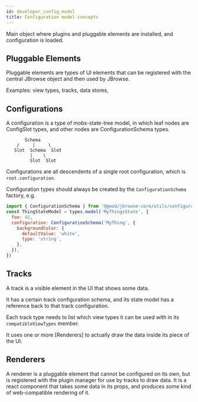 ```yaml
---
id: developer_config_model
title: Configuration model concepts
---
```


Main object where plugins and pluggable elements are installed, and configuration is loaded.

## Pluggable Elements

Pluggable elements are types of UI elements that can be registered with the central JBrowse object and then used by JBrowse.

Examples: view types, tracks, data stores,

## Configurations

A configuration is a type of mobx-state-tree model, in which leaf nodes are ConfigSlot types, and other nodes are ConfigurationSchema types.

```
       Schema
    /     |     \
   Slot  Schema  Slot
         |    \
         Slot  Slot
```

Configurations are all descendents of a single root configuration, which is `root.configuration`.

Configuration types should always be created by the `ConfigurationSchema` factory, e.g.

```js
import { ConfigurationSchema } from '@gmod/jbrowse-core/utils/configuration'
const ThingStateModel = types.model('MyThingsState', {
  foo: 42,
  configuration: ConfigurationSchema('MyThing', {
    backgroundColor: {
      defaultValue: 'white',
      type: 'string',
    },
  }),
})
```

## Tracks

A track is a visible element in the UI that shows some data.

It has a certain track configuration schema, and its state model has a reference back to that track configuration.

Each track type needs to list which view types it can be used with in its `compatibleViewTypes` member.

It uses one or more [Renderers] to actually draw the data inside its piece of the UI.

## Renderers

A renderer is a pluggable element that cannot be configured on its own, but is registered with the plugin
manager for use by tracks to draw data. It is a react component that takes some data in its props, and produces some kind of web-compatible rendering of it.
